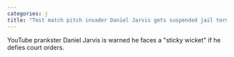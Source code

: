 ```yaml
---
categories: j
title: "Test match pitch invader Daniel Jarvis gets suspended jail term"
---
```

YouTube prankster Daniel Jarvis is warned he faces a "sticky wicket" if he defies court orders.
